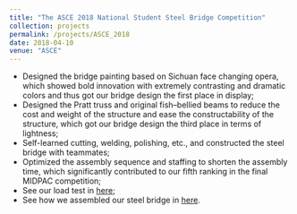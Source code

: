 ```yaml
---
title: "The ASCE 2018 National Student Steel Bridge Competition"
collection: projects
permalink: /projects/ASCE_2018
date: 2018-04-10
venue: "ASCE"
---
```


* Designed the bridge painting based on Sichuan face changing opera, which showed bold innovation with extremely contrasting and dramatic colors and thus got our bridge design the first place in display;
* Designed the Pratt truss and original fish–bellied beams to reduce the cost and weight of the structure and ease the constructability of the structure, which got our bridge design the third place in terms of lightness;
* Self-learned cutting, welding, polishing, etc., and constructed the steel bridge with teammates;
* Optimized the assembly sequence and staffing to shorten the assembly time, which significantly contributed to our fifth ranking in the final MIDPAC competition;
* See our load test in [here](https://youtu.be/eLrPdPdLCLg);
* See how we assembled our steel bridge in [here](https://youtu.be/YEI1YhxKHI0).
